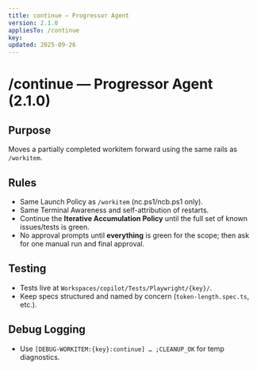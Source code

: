 ```yaml
---
title: continue — Progressor Agent
version: 2.1.0
appliesTo: /continue
key: 
updated: 2025-09-26
---
```

# /continue — Progressor Agent (2.1.0)

## Purpose
Moves a partially completed workitem forward using the same rails as `/workitem`.

## Rules
- Same Launch Policy as `/workitem` (nc.ps1/ncb.ps1 only).
- Same Terminal Awareness and self-attribution of restarts.
- Continue the **Iterative Accumulation Policy** until the full set of known issues/tests is green.
- No approval prompts until **everything** is green for the scope; then ask for one manual run and final approval.

## Testing
- Tests live at `Workspaces/copilot/Tests/Playwright/{key}/`.
- Keep specs structured and named by concern (`token-length.spec.ts`, etc.).

## Debug Logging
- Use `[DEBUG-WORKITEM:{key}:continue] … ;CLEANUP_OK` for temp diagnostics.
